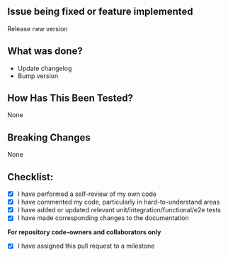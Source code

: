 <!--- Provide a general summary of your changes in the Title above -->
<!--- Pull request titles must use the [conventional commits](https://www.conventionalcommits.org/en/v1.0.0/#summary) format -->

## Issue being fixed or feature implemented
<!--- Why is this change required? What problem does it solve? -->
<!--- If it fixes an open issue, please link to the issue here. -->
Release new version

## What was done?
<!--- Describe your changes in detail -->
- Update changelog
- Bump version

## How Has This Been Tested?
<!--- Please describe in detail how you tested your changes. -->
<!--- Include details of your testing environment, and the tests you ran to -->
<!--- see how your change affects other areas of the code, etc. -->
None

## Breaking Changes
<!--- Please describe any breaking changes your code introduces and verify that -->
<!--- the title includes "!" following the conventional commit type (e.g. "feat!: ..."-->
None

## Checklist:
<!--- Go over all the following points, and put an `x` in all the boxes that apply. -->
- [x] I have performed a self-review of my own code
- [x] I have commented my code, particularly in hard-to-understand areas
- [x] I have added or updated relevant unit/integration/functional/e2e tests
- [x] I have made corresponding changes to the documentation

**For repository code-owners and collaborators only**
- [x] I have assigned this pull request to a milestone
